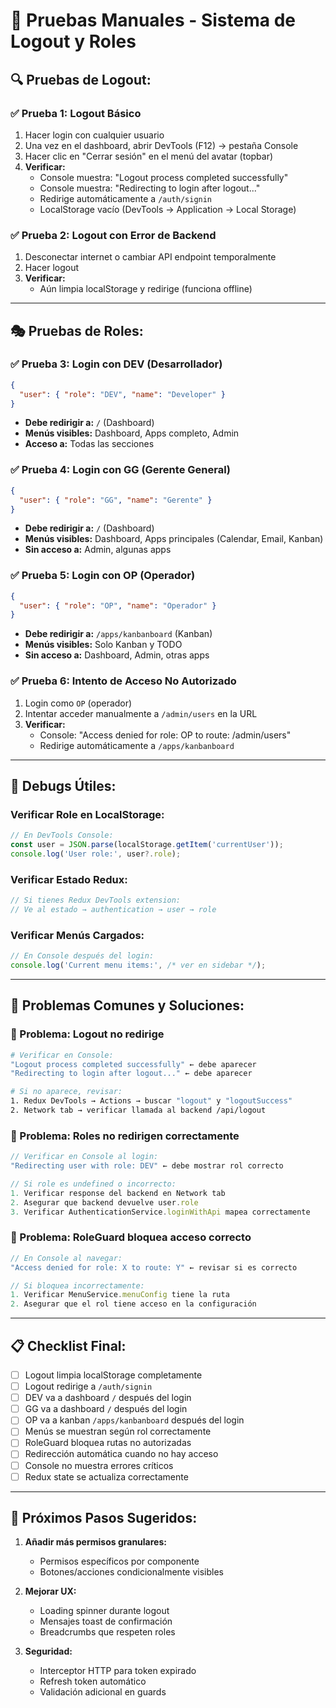 # 🧪 Pruebas Manuales - Sistema de Logout y Roles

## 🔍 **Pruebas de Logout:**

### ✅ **Prueba 1: Logout Básico**
1. Hacer login con cualquier usuario
2. Una vez en el dashboard, abrir DevTools (F12) → pestaña Console
3. Hacer clic en "Cerrar sesión" en el menú del avatar (topbar)
4. **Verificar:**
   - Console muestra: "Logout process completed successfully"
   - Console muestra: "Redirecting to login after logout..."
   - Redirige automáticamente a `/auth/signin`
   - LocalStorage vacío (DevTools → Application → Local Storage)

### ✅ **Prueba 2: Logout con Error de Backend**
1. Desconectar internet o cambiar API endpoint temporalmente
2. Hacer logout
3. **Verificar:**
   - Aún limpia localStorage y redirige (funciona offline)

---

## 🎭 **Pruebas de Roles:**

### ✅ **Prueba 3: Login con DEV (Desarrollador)**
```json
{
  "user": { "role": "DEV", "name": "Developer" }
}
```
- **Debe redirigir a:** `/` (Dashboard)
- **Menús visibles:** Dashboard, Apps completo, Admin
- **Acceso a:** Todas las secciones

### ✅ **Prueba 4: Login con GG (Gerente General)**
```json  
{
  "user": { "role": "GG", "name": "Gerente" }
}
```
- **Debe redirigir a:** `/` (Dashboard)  
- **Menús visibles:** Dashboard, Apps principales (Calendar, Email, Kanban)
- **Sin acceso a:** Admin, algunas apps

### ✅ **Prueba 5: Login con OP (Operador)**
```json
{
  "user": { "role": "OP", "name": "Operador" }  
}
```
- **Debe redirigir a:** `/apps/kanbanboard` (Kanban)
- **Menús visibles:** Solo Kanban y TODO
- **Sin acceso a:** Dashboard, Admin, otras apps

### ✅ **Prueba 6: Intento de Acceso No Autorizado**
1. Login como `OP` (operador)
2. Intentar acceder manualmente a `/admin/users` en la URL
3. **Verificar:**
   - Console: "Access denied for role: OP to route: /admin/users"  
   - Redirige automáticamente a `/apps/kanbanboard`

---

## 🔧 **Debugs Útiles:**

### **Verificar Role en LocalStorage:**
```javascript
// En DevTools Console:
const user = JSON.parse(localStorage.getItem('currentUser'));
console.log('User role:', user?.role);
```

### **Verificar Estado Redux:**
```javascript  
// Si tienes Redux DevTools extension:
// Ve al estado → authentication → user → role
```

### **Verificar Menús Cargados:**
```javascript
// En Console después del login:
console.log('Current menu items:', /* ver en sidebar */);
```

---

## 🚨 **Problemas Comunes y Soluciones:**

### **🔴 Problema: Logout no redirige**
```bash
# Verificar en Console:
"Logout process completed successfully" ← debe aparecer
"Redirecting to login after logout..." ← debe aparecer

# Si no aparece, revisar:
1. Redux DevTools → Actions → buscar "logout" y "logoutSuccess"
2. Network tab → verificar llamada al backend /api/logout
```

### **🔴 Problema: Roles no redirigen correctamente**
```javascript
// Verificar en Console al login:
"Redirecting user with role: DEV" ← debe mostrar rol correcto

// Si role es undefined o incorrecto:
1. Verificar response del backend en Network tab
2. Asegurar que backend devuelve user.role
3. Verificar AuthenticationService.loginWithApi mapea correctamente
```

### **🔴 Problema: RoleGuard bloquea acceso correcto** 
```javascript
// En Console al navegar:
"Access denied for role: X to route: Y" ← revisar si es correcto

// Si bloquea incorrectamente:
1. Verificar MenuService.menuConfig tiene la ruta
2. Asegurar que el rol tiene acceso en la configuración
```

---

## 📋 **Checklist Final:**

- [ ] Logout limpia localStorage completamente
- [ ] Logout redirige a `/auth/signin`  
- [ ] DEV va a dashboard `/` después del login
- [ ] GG va a dashboard `/` después del login
- [ ] OP va a kanban `/apps/kanbanboard` después del login
- [ ] Menús se muestran según rol correctamente
- [ ] RoleGuard bloquea rutas no autorizadas
- [ ] Redirección automática cuando no hay acceso
- [ ] Console no muestra errores críticos
- [ ] Redux state se actualiza correctamente

---

## 🎯 **Próximos Pasos Sugeridos:**

1. **Añadir más permisos granulares:**
   - Permisos específicos por componente
   - Botones/acciones condicionalmente visibles

2. **Mejorar UX:**
   - Loading spinner durante logout
   - Mensajes toast de confirmación  
   - Breadcrumbs que respeten roles

3. **Seguridad:**
   - Interceptor HTTP para token expirado
   - Refresh token automático
   - Validación adicional en guards